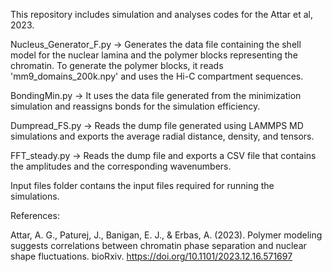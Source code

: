 This repository includes simulation and analyses codes for the Attar et al, 2023.


Nucleus_Generator_F.py -> Generates the data file containing the shell model for the nuclear lamina and the polymer blocks representing the chromatin. To generate the polymer blocks, it reads 'mm9_domains_200k.npy' and uses the Hi-C compartment sequences.

BondingMin.py -> It uses the data file generated from the minimization simulation and reassigns bonds for the simulation efficiency.

Dumpread_FS.py -> Reads the dump file generated using LAMMPS MD simulations and exports the average radial distance, density, and tensors.

FFT_steady.py -> Reads the dump file and exports a CSV file that contains the amplitudes and the corresponding wavenumbers.

Input files folder contaıns the input files required for running the simulations.

References:

Attar, A. G., Paturej, J., Banigan, E. J., & Erbas, A. (2023). Polymer modeling suggests correlations between chromatin phase separation and nuclear shape fluctuations. bioRxiv. https://doi.org/10.1101/2023.12.16.571697
